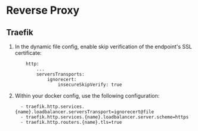 # Reverse Proxy

## Traefik

1. In the dynamic file config, enable skip verification of the endpoint's SSL certificate:
    ```
        http:
            ...
            serversTransports:
                ignorecert:
                    insecureSkipVerify: true
    ```
2. Within your docker config, use the following configuration:
    ```
      - traefik.http.services.{name}.loadbalancer.serversTransport=ignorecert@file
      - traefik.http.services.{name}.loadbalancer.server.scheme=https
      - traefik.http.routers.{name}.tls=true
    ```